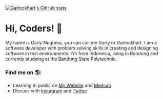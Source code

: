 [![Garlockhart's GitHub stats](https://github-readme-stats.vercel.app/api?username=anuraghazra&show_icons=true&theme=tokyonight)](https://github.com/garlockhart/garlockhart)

# Hi, Coders! 👋


My name is Garly Nugraha, you can call me Garly or Garlockhart. I am a software developer with problem solving skills in creating and designing software in test environments. I'm from Indonesia, living in Bandung and currently studying at the Bandung State Polytechnic.


### Find me on 🌎:
- Learning in public on <a href="https://www.garlockhart.com">My Website</a> and <a href="https://medium.com/@garlockhart">Medium</a>
- Discuss with <a href="https://instagram.com/garlockhart">Instagram</a> and <a href="https://twitter.com/garlockhart">Twitter</a>

<!-- [![Garlockhart's github stats](https://github-readme-stats.vercel.app/api?username=garlockhart)](https://github.com/garlockhart/garlockhart) -->

